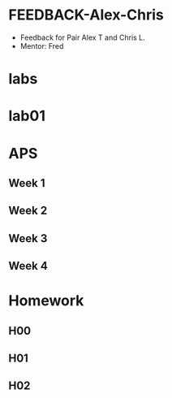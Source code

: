  
# FEEDBACK-Alex-Chris

* Feedback for Pair Alex T and Chris L.  
* Mentor: Fred


# labs

# lab01

# APS

## Week 1

## Week 2

## Week 3

## Week 4

# Homework

## H00

## H01

## H02
